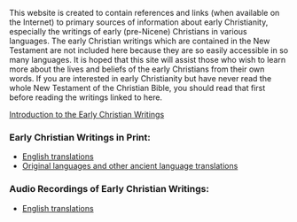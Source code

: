 This website is created to contain references and links (when available on the Internet) to primary sources of information about early Christianity, especially the writings of early (pre-Nicene) Christians in various languages. The early Christian writings which are contained in the New Testament are not included here because they are so easily accessible in so many languages. It is hoped that this site will assist those who wish to learn more about the lives and beliefs of the early Christians from their own words. If you are interested in early Christianity but have never read the whole New Testament of the Christian Bible, you should read that first before reading the writings linked to here.

[Introduction to the Early Christian Writings](intro.html)

### Early Christian Writings in Print:

* [English translations](eng/earlychristianwritings.html)
* [Original languages and other ancient language translations](originallanguages.html)

### Audio Recordings of Early Christian Writings:

* [English translations](eng/earlychristianaudio.html)

